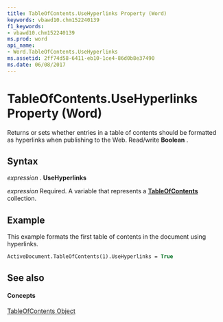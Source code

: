 ```yaml
---
title: TableOfContents.UseHyperlinks Property (Word)
keywords: vbawd10.chm152240139
f1_keywords:
- vbawd10.chm152240139
ms.prod: word
api_name:
- Word.TableOfContents.UseHyperlinks
ms.assetid: 2ff74d58-6411-eb10-1ce4-86d0b8e37490
ms.date: 06/08/2017
---
```



# TableOfContents.UseHyperlinks Property (Word)

Returns or sets whether entries in a table of contents should be formatted as hyperlinks when publishing to the Web. Read/write  **Boolean** .


## Syntax

 _expression_ . **UseHyperlinks**

 _expression_ Required. A variable that represents a **[TableOfContents](tableofcontents-object-word.md)** collection.


## Example

This example formats the first table of contents in the document using hyperlinks.


```vb
ActiveDocument.TableOfContents(1).UseHyperlinks = True
```


## See also


#### Concepts


[TableOfContents Object](tableofcontents-object-word.md)

